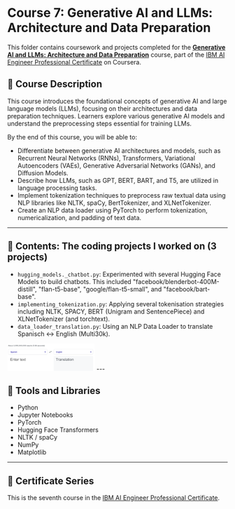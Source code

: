 # Course 7: Generative AI and LLMs: Architecture and Data Preparation

This folder contains coursework and projects completed for the **[Generative AI and LLMs: Architecture and Data Preparation](https://www.coursera.org/learn/generative-ai-llm-architecture-data-preparation?specialization=ai-engineer)** course, part of the [IBM AI Engineer Professional Certificate](https://www.coursera.org/professional-certificates/ai-engineer) on Coursera.

## 🧠 Course Description

This course introduces the foundational concepts of generative AI and large language models (LLMs), focusing on their architectures and data preparation techniques. Learners explore various generative AI models and understand the preprocessing steps essential for training LLMs.

By the end of this course, you will be able to:

- Differentiate between generative AI architectures and models, such as Recurrent Neural Networks (RNNs), Transformers, Variational Autoencoders (VAEs), Generative Adversarial Networks (GANs), and Diffusion Models.
- Describe how LLMs, such as GPT, BERT, BART, and T5, are utilized in language processing tasks.
- Implement tokenization techniques to preprocess raw textual data using NLP libraries like NLTK, spaCy, BertTokenizer, and XLNetTokenizer.
- Create an NLP data loader using PyTorch to perform tokenization, numericalization, and padding of text data.

---

## 📂 Contents: The coding projects I worked on (3 projects)
- `hugging_models._chatbot.py`: Experimented with several Hugging Face Models to build chatbots. This included "facebook/blenderbot-400M-distill", "flan-t5-base", "google/flan-t5-small", and "facebook/bart-base".
- `implementing_tokenization.py`: Applying several tokenisation strategies including NLTK, SPACY, BERT (Unigram and SentencePiece) and XLNetTokenizer (and torchtext).
- `data_loader_translation.py`: Using an NLP Data Loader to translate Spanisch <-> English (Multi30k). <br>
<img src="Images/translate.png" alt="Translation Spanisch<->English.." width="200"/>
---

## 🔧 Tools and Libraries

- Python
- Jupyter Notebooks
- PyTorch
- Hugging Face Transformers
- NLTK / spaCy
- NumPy
- Matplotlib

---

## 📌 Certificate Series

This is the seventh course in the [IBM AI Engineer Professional Certificate](https://www.coursera.org/professional-certificates/ai-engineer).
